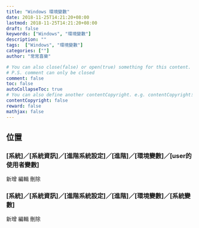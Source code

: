 ```yaml
---
title: "Windows 環境變數"
date: 2018-11-25T14:21:20+08:00
lastmod: 2018-11-25T14:21:20+08:00
draft: false
keywords: ["Windows", "環境變數"]
description: ""
tags:  ["Windows", "環境變數"]
categories: [""]
author: "常常喜樂"

# You can also close(false) or open(true) something for this content.
# P.S. comment can only be closed
comment: false
toc: false
autoCollapseToc: true
# You can also define another contentCopyright. e.g. contentCopyright: "This is another copyright."
contentCopyright: false
reward: false
mathjax: false
---
```


## 位置

### [系統]／[系統資訊]／[進階系統設定]／[進階]／[環境變數]／[user的使用者變數]

新增 編輯 刪除

### [系統]／[系統資訊]／[進階系統設定]／[進階]／[環境變數]／[系統變數]

新增 編輯 刪除
